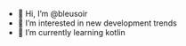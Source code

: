 - 👋 Hi, I’m @bleusoir
- 👀 I’m interested in new development trends
- 🌱 I’m currently learning kotlin
